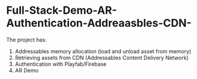 # Full-Stack-Demo-AR-Authentication-Addreaasbles-CDN-
The project has:  
1) Addressables memory allocation (load and unload asset from memory) 
2) Retrieving assets from CDN (Addressables Content Delivery Network) 
3) Authentication with Playfab/Firebase
4) AR Demo

